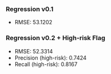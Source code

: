 
### Regression v0.1
- RMSE: 53.1202

### Regression v0.2 + High-risk Flag
- RMSE: 52.3314
- Precision (high-risk): 0.7424
- Recall (high-risk): 0.8167
